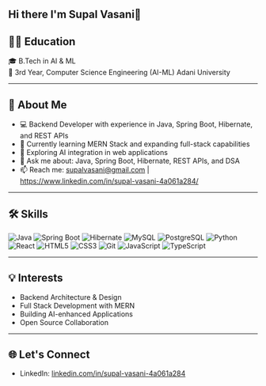 ## Hi there I'm Supal Vasani👋

## 👨‍🎓 Education
🎓 B.Tech in AI & ML  
📍 3rd Year, Computer Science Engineering (AI-ML) Adani University

---

## 🚀 About Me
- 💻 Backend Developer with experience in Java, Spring Boot, Hibernate, and REST APIs
- 🌱 Currently learning MERN Stack and expanding full-stack capabilities
- 🔬 Exploring AI integration in web applications
- 💬 Ask me about: Java, Spring Boot, Hibernate, REST APIs, and DSA
- 📫 Reach me: supalvasani@gmail.com | https://www.linkedin.com/in/supal-vasani-4a061a284/

---

## 🛠️ Skills

![Java](https://img.shields.io/badge/Java-%23ED8B00.svg?style=flat&logo=openjdk&logoColor=white)
![Spring Boot](https://img.shields.io/badge/Spring_Boot-%236DB33F.svg?style=flat&logo=spring-boot&logoColor=white)
![Hibernate](https://img.shields.io/badge/Hibernate-%2331454A.svg?style=flat&logo=hibernate&logoColor=white)
![MySQL](https://img.shields.io/badge/MySQL-%2300f.svg?style=flat&logo=mysql&logoColor=white)
![PostgreSQL](https://img.shields.io/badge/PostgreSQL-%23316192.svg?style=flat&logo=postgresql&logoColor=white)
![Python](https://img.shields.io/badge/Python-%2314354C.svg?style=flat&logo=python&logoColor=white)
![React](https://img.shields.io/badge/React-%2320232a.svg?style=flat&logo=react&logoColor=%2361DAFB)
![HTML5](https://img.shields.io/badge/HTML5-%23E34F26.svg?style=flat&logo=html5&logoColor=white)
![CSS3](https://img.shields.io/badge/CSS3-%231572B6.svg?style=flat&logo=css3&logoColor=white)
![Git](https://img.shields.io/badge/Git-%23F05033.svg?style=flat&logo=git&logoColor=white)
![JavaScript](https://img.shields.io/badge/JavaScript-%23F7DF1E.svg?style=flat&logo=javascript&logoColor=black)
![TypeScript](https://img.shields.io/badge/TypeScript-%233178C6.svg?style=flat&logo=typescript&logoColor=white)

---

## 💡 Interests
- Backend Architecture & Design
- Full Stack Development with MERN
- Building AI-enhanced Applications
- Open Source Collaboration

---

## 🌐 Let's Connect

- LinkedIn: [linkedin.com/in/supal-vasani-4a061a284](https://www.linkedin.com/in/supal-vasani-4a061a284/)


<!--
**supalvasani/supalvasani** is a ✨ _special_ ✨ repository because its `README.md` (this file) appears on your GitHub profile.

Here are some ideas to get you started:

- 🔭 I’m currently working on ...
- 🌱 I’m currently learning ...
- 👯 I’m looking to collaborate on ...
- 🤔 I’m looking for help with ...
- 💬 Ask me about ...
- 📫 How to reach me: ...
- 😄 Pronouns: ...
- ⚡ Fun fact: ...
-->
